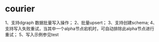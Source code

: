 # courier
1、支持dgraph 数据批量写入操作；
2、批量upsert；
3、支持创建schema;
4、支持写入失败重试，当其中一个alpha节点宕机时，可自动排除此alpha节点进行重试；
5、写入示例参见test

